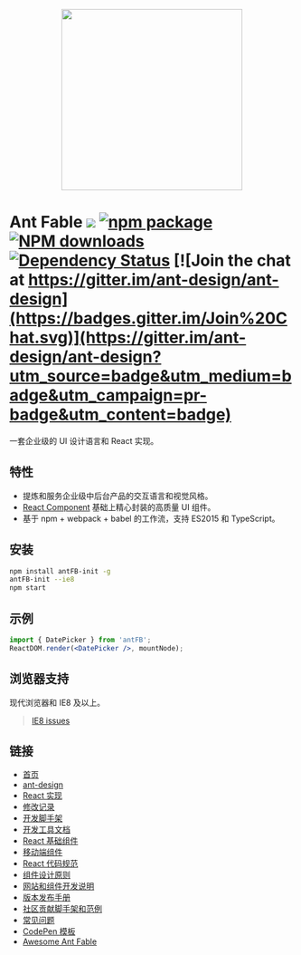 <p align="center">
  <a href="http://ant.design">
    <img width="320" src="https://t.alipayobjects.com/images/rmsweb/T1B9hfXcdvXXXXXXXX.svg">
  </a>
</p>

# Ant Fable [![](https://img.shields.io/travis/ant-design/ant-design.svg?style=flat-square)](https://travis-ci.org/ant-design/ant-design) [![npm package](https://img.shields.io/npm/v/antd.svg?style=flat-square)](https://www.npmjs.org/package/antd) [![NPM downloads](http://img.shields.io/npm/dm/antd.svg?style=flat-square)](https://npmjs.org/package/antd) [![Dependency Status](https://david-dm.org/ant-design/ant-design.svg?style=flat-square)](https://david-dm.org/ant-design/ant-design) [![Join the chat at https://gitter.im/ant-design/ant-design](https://badges.gitter.im/Join%20Chat.svg)](https://gitter.im/ant-design/ant-design?utm_source=badge&utm_medium=badge&utm_campaign=pr-badge&utm_content=badge)

一套企业级的 UI 设计语言和 React 实现。

## 特性

- 提炼和服务企业级中后台产品的交互语言和视觉风格。
- [React Component](http://react-component.github.io/badgeboard/) 基础上精心封装的高质量 UI 组件。
- 基于 npm + webpack + babel 的工作流，支持 ES2015 和 TypeScript。

## 安装

```bash
npm install antFB-init -g
antFB-init --ie8
npm start
```

## 示例

```jsx
import { DatePicker } from 'antFB';
ReactDOM.render(<DatePicker />, mountNode);
```

## 浏览器支持

现代浏览器和 IE8 及以上。

> [IE8 issues](https://github.com/xcatliu/react-ie8)

## 链接

- [首页](http://diy-design.me/n.html?%2F&port=8001)
- [ant-design](http://ant.design)
- [React 实现](http://ant.design/#/docs/react/introduce)
- [修改记录](CHANGELOG.md)
- [开发脚手架](https://github.com/antFB/antFB-init/)
- [开发工具文档](http://ant-tool.github.io/)
- [React 基础组件](http://react-component.github.io/)
- [移动端组件](http://mobile.ant.design)
- [React 代码规范](https://github.com/react-component/react-component.github.io/blob/master/docs/zh-cn/component-code-style.md)
- [组件设计原则](https://github.com/react-component/react-component.github.io/blob/master/docs/zh-cn/component-design.md)
- [网站和组件开发说明](https://github.com/antFB/antFB/wiki/%E7%BD%91%E7%AB%99%E5%92%8C%E7%BB%84%E4%BB%B6%E5%BC%80%E5%8F%91%E8%AF%B4%E6%98%8E)
- [版本发布手册](https://github.com/antFB/antFB/wiki/%E8%BD%AE%E5%80%BC%E8%A7%84%E5%88%99%E5%92%8C%E7%89%88%E6%9C%AC%E5%8F%91%E5%B8%83%E6%B5%81%E7%A8%8B)
- [社区贡献脚手架和范例](https://github.com/antFB/antFB/issues/129)
- [常见问题](https://github.com/antFB/antFB/wiki/FAQ)
- [CodePen 模板](http://codepen.io/benjycui/pen/KgPZrE?editors=001)
- [Awesome Ant Fable](https://github.com/websemantics/awesome-ant-design)
